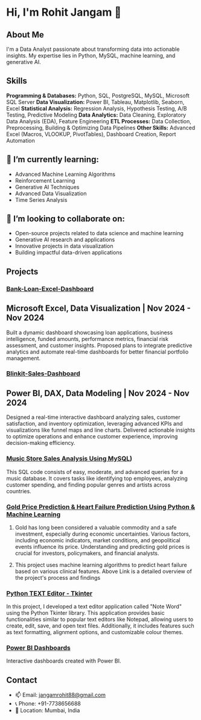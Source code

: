 # Hi, I'm Rohit Jangam 👋

## About Me
I'm a Data Analyst passionate about transforming data into actionable insights. My expertise lies in Python, MySQL, machine learning, and generative AI.

## Skills
**Programming & Databases:** Python, SQL, PostgreSQL, MySQL, Microsoft SQL Server
**Data Visualization:** Power BI, Tableau, Matplotlib, Seaborn, Excel
**Statistical Analysis:** Regression Analysis, Hypothesis Testing, A/B Testing, Predictive Modeling
**Data Analytics:** Data Cleaning, Exploratory Data Analysis (EDA), Feature Engineering
**ETL Processes:** Data Collection, Preprocessing, Building & Optimizing Data Pipelines
**Other Skills:** Advanced Excel (Macros, VLOOKUP, PivotTables), Dashboard Creation, Report Automation

## 🌱 I’m currently learning:
- Advanced Machine Learning Algorithms
- Reinforcement Learning
- Generative AI Techniques
- Advanced Data Visualization
- Time Series Analysis

## 👯 I’m looking to collaborate on:
- Open-source projects related to data science and machine learning
- Generative AI research and applications
- Innovative projects in data visualization
- Building impactful data-driven applications

## Projects
### [Bank-Loan-Excel-Dashboard ]([Bank-Loan-Excel-Dashboard](https://github.com/RohitGovindJangam/Bank-Loan-Excel-Dashboard))
## Microsoft Excel, Data Visualization                                                               |  Nov 2024 - Nov 2024
Built a dynamic dashboard showcasing loan applications, business intelligence, funded amounts, performance metrics, financial risk assessment, and customer insights.
Proposed plans to integrate predictive analytics and automate real-time dashboards for better financial portfolio management.


### [Blinkit-Sales-Dashboard](https://github.com/RohitGovindJangam/Blinkit-Sales-Dashboard)
## Power BI, DAX, Data Modeling                                                                                     |  Nov 2024 - Nov 2024
Designed a real-time interactive dashboard analyzing sales, customer satisfaction, and inventory optimization, leveraging advanced KPIs and visualizations like funnel maps and line charts.
Delivered actionable insights to optimize operations and enhance customer experience, improving decision-making efficiency.

### [Music Store Sales Analysis Using MySQL](https://github.com/RohitGovindJangam/SQl_Projects))
This SQL code consists of easy, moderate, and advanced queries for a music database. It covers tasks like identifying top employees, analyzing customer spending, and finding popular genres and artists across countries.


### [Gold Price Prediction & Heart Failure Prediction Using Python & Machine Learning](https://github.com/RohitGovindJangam/Machine-Learning)
1. Gold has long been considered a valuable commodity and a safe investment, especially during economic uncertainties. Various factors, including economic indicators, market conditions, and geopolitical events influence its price. Understanding and predicting gold prices is crucial for investors, policymakers, and financial analysts.

2. This project uses machine learning algorithms to predict heart failure based on various clinical features. Above Link is a detailed overview of the project's process and findings

### [Python TEXT Editor - Tkinter](https://github.com/RohitGovindJangam/Python_projects)
In this project, I developed a text editor application called "Note Word" using the Python Tkinter library. This application provides basic functionalities similar to popular text editors like Notepad, allowing users to create, edit, save, and open text files. Additionally, it includes features such as text formatting, alignment options, and customizable colour themes.

### [Power BI Dashboards](https://github.com/RohitGovindJangam/PowerBI_Projects)
Interactive dashboards created with Power BI.

## Contact
- 📫 Email: [jangamrohit88@gmail.com](mailto:jangamrohit88@gmail.com)
- 📞 Phone: +91-7738656688
- 📍 Location: Mumbai, India
